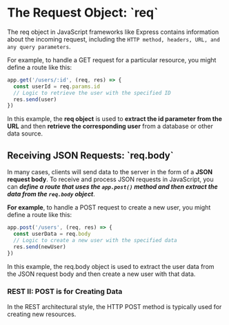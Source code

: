 # The Request Object: \`req\`
The req object in JavaScript frameworks like Express contains information about the incoming request, including the `HTTP method, headers, URL, and any query parameters`.

For example, to handle a GET request for a particular resource, you might define a route like this:
```javascript
app.get('/users/:id', (req, res) => {
  const userId = req.params.id
  // Logic to retrieve the user with the specified ID
  res.send(user)
})
```

In this example, the __req object__ is used to __extract the id parameter from the URL__ and then __retrieve the corresponding user__ from a database or other data source.

## Receiving JSON Requests: \`req.body\`
In many cases, clients will send data to the server in the form of a __JSON request body__. To receive and process JSON requests in JavaScript, you can ***define a route that uses the `app.post()` method and then extract the data from the `req.body` object***.


__For example__, to handle a POST request to create a new user, you might define a route like this:  

```javascript
app.post('/users', (req, res) => {
  const userData = req.body
  // Logic to create a new user with the specified data
  res.send(newUser)
})
```
In this example, the req.body object is used to extract the user data from the JSON request body and then create a new user with that data.

### REST II: POST is for Creating Data
In the REST architectural style, the HTTP POST method is typically used for creating new resources. 
